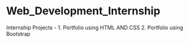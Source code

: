 # Web_Development_Internship
Internship Projects - 1. Portfolio using HTML AND CSS  2. Portfolio using Bootstrap
